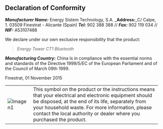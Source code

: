 ## Declaration of Conformity

_**Manufacturer Name:**_ Energy Sistem Technology, S.A.
_**Address:**_C/ Calpe, 1.
03509 Finestrat - Alicante (Spain)
_**Tel:**_ 902 388 388 // _**Fax:**_ 902 119 034 // _**NIF:**_  A53107488

We declare under our own exclusive responsibility that the product:

>*Energy Tower CT1 Bluetooth*

_**Manufacturing Country:**_ China
Is in compliance with the essential norms and standards of the Directive 1999/5/EC of the European Parliament and of the Council of March 09th 1999.

Finestrat, 01 November 2015

|  |  |
|:-------|:-------|
|![Imagen1](http://static.energysistem.com/images/manuals/39930/52d42d0e441fc.jpg) |This symbol on the product or the instructions means that your electrical and electronic equipment should be disposed, at the end of its life, separately from your household waste. For more information, please contact the local authority or dealer where you purchased the product.|

